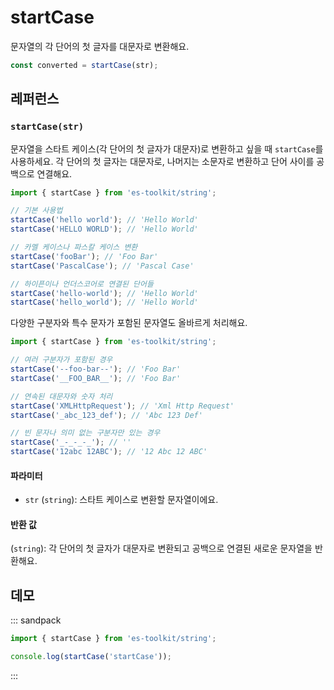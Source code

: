 # startCase

문자열의 각 단어의 첫 글자를 대문자로 변환해요.

```typescript
const converted = startCase(str);
```

## 레퍼런스

### `startCase(str)`

문자열을 스타트 케이스(각 단어의 첫 글자가 대문자)로 변환하고 싶을 때 `startCase`를 사용하세요. 각 단어의 첫 글자는 대문자로, 나머지는 소문자로 변환하고 단어 사이를 공백으로 연결해요.

```typescript
import { startCase } from 'es-toolkit/string';

// 기본 사용법
startCase('hello world'); // 'Hello World'
startCase('HELLO WORLD'); // 'Hello World'

// 카멜 케이스나 파스칼 케이스 변환
startCase('fooBar'); // 'Foo Bar'
startCase('PascalCase'); // 'Pascal Case'

// 하이픈이나 언더스코어로 연결된 단어들
startCase('hello-world'); // 'Hello World'
startCase('hello_world'); // 'Hello World'
```

다양한 구분자와 특수 문자가 포함된 문자열도 올바르게 처리해요.

```typescript
import { startCase } from 'es-toolkit/string';

// 여러 구분자가 포함된 경우
startCase('--foo-bar--'); // 'Foo Bar'
startCase('__FOO_BAR__'); // 'Foo Bar'

// 연속된 대문자와 숫자 처리
startCase('XMLHttpRequest'); // 'Xml Http Request'
startCase('_abc_123_def'); // 'Abc 123 Def'

// 빈 문자나 의미 없는 구분자만 있는 경우
startCase('_-_-_-_'); // ''
startCase('12abc 12ABC'); // '12 Abc 12 ABC'
```

#### 파라미터

- `str` (`string`): 스타트 케이스로 변환할 문자열이에요.

#### 반환 값

(`string`): 각 단어의 첫 글자가 대문자로 변환되고 공백으로 연결된 새로운 문자열을 반환해요.

## 데모

::: sandpack

```ts index.ts
import { startCase } from 'es-toolkit/string';

console.log(startCase('startCase'));
```

:::
